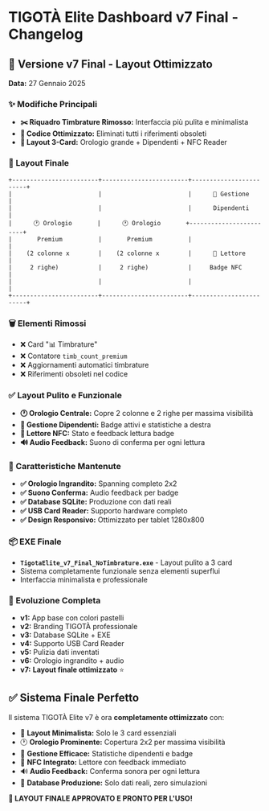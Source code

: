 # TIGOTÀ Elite Dashboard v7 Final - Changelog

## 🎯 Versione v7 Final - Layout Ottimizzato
**Data:** 27 Gennaio 2025

### ✨ Modifiche Principali
- **✂️ Riquadro Timbrature Rimosso:** Interfaccia più pulita e minimalista
- **🔧 Codice Ottimizzato:** Eliminati tutti i riferimenti obsoleti 
- **📐 Layout 3-Card:** Orologio grande + Dipendenti + NFC Reader

### 🎨 Layout Finale
```
+------------------------+------------------------+------------------------+
|                        |                        |      👥 Gestione      |
|                        |                        |      Dipendenti       |
|      🕐 Orologio       |      🕐 Orologio       +------------------------+
|       Premium          |       Premium          |                        |
|    (2 colonne x        |    (2 colonne x        |      📡 Lettore       |
|     2 righe)           |     2 righe)           |     Badge NFC          |
|                        |                        |                        |
+------------------------+------------------------+------------------------+
```

### 🗑️ Elementi Rimossi
- ❌ Card "📊 Timbrature" 
- ❌ Contatore `timb_count_premium`
- ❌ Aggiornamenti automatici timbrature
- ❌ Riferimenti obsoleti nel codice

### ✅ Layout Pulito e Funzionale
- **🕐 Orologio Centrale:** Copre 2 colonne e 2 righe per massima visibilità
- **👥 Gestione Dipendenti:** Badge attivi e statistiche a destra
- **📡 Lettore NFC:** Stato e feedback lettura badge
- **🔊 Audio Feedback:** Suono di conferma per ogni lettura

### 🎪 Caratteristiche Mantenute
- **✅ Orologio Ingrandito:** Spanning completo 2x2
- **✅ Suono Conferma:** Audio feedback per badge
- **✅ Database SQLite:** Produzione con dati reali
- **✅ USB Card Reader:** Supporto hardware completo
- **✅ Design Responsivo:** Ottimizzato per tablet 1280x800

### 📦 EXE Finale
- **`TigotaElite_v7_Final_NoTimbrature.exe`** - Layout pulito a 3 card
- Sistema completamente funzionale senza elementi superflui
- Interfaccia minimalista e professionale

### 🔄 Evoluzione Completa
- **v1:** App base con colori pastelli
- **v2:** Branding TIGOTÀ professionale
- **v3:** Database SQLite + EXE
- **v4:** Supporto USB Card Reader
- **v5:** Pulizia dati inventati
- **v6:** Orologio ingrandito + audio
- **v7:** **Layout finale ottimizzato** ⭐

## ✅ **Sistema Finale Perfetto**

Il sistema TIGOTÀ Elite v7 è ora **completamente ottimizzato** con:
- 🎨 **Layout Minimalista:** Solo le 3 card essenziali
- 🕐 **Orologio Prominente:** Copertura 2x2 per massima visibilità
- 👥 **Gestione Efficace:** Statistiche dipendenti e badge
- 📡 **NFC Integrato:** Lettore con feedback immediato
- 🔊 **Audio Feedback:** Conferma sonora per ogni lettura
- 💾 **Database Produzione:** Solo dati reali, zero simulazioni

**🎯 LAYOUT FINALE APPROVATO E PRONTO PER L'USO!**
